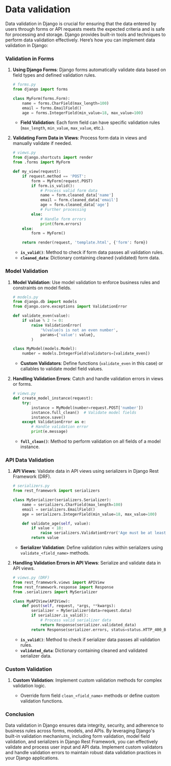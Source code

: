 # Data validation 

Data validation in Django is crucial for ensuring that the data entered by users through forms or API requests meets the expected criteria and is safe for processing and storage. Django provides built-in tools and techniques to perform data validation effectively. Here’s how you can implement data validation in Django:

### Validation in Forms

1. **Using Django Forms**: Django forms automatically validate data based on field types and defined validation rules.

   ```python
   # forms.py
   from django import forms

   class MyForm(forms.Form):
       name = forms.CharField(max_length=100)
       email = forms.EmailField()
       age = forms.IntegerField(min_value=18, max_value=100)
   ```

   - **Field Validation**: Each form field can have specific validation rules (`max_length`, `min_value`, `max_value`, etc.).

2. **Validating Form Data in Views**: Process form data in views and manually validate if needed.

   ```python
   # views.py
   from django.shortcuts import render
   from .forms import MyForm

   def my_view(request):
       if request.method == 'POST':
           form = MyForm(request.POST)
           if form.is_valid():
               # Process valid form data
               name = form.cleaned_data['name']
               email = form.cleaned_data['email']
               age = form.cleaned_data['age']
               # Further processing
           else:
               # Handle form errors
               print(form.errors)
       else:
           form = MyForm()

       return render(request, 'template.html', {'form': form})
   ```

   - **`is_valid()`**: Method to check if form data passes all validation rules.
   - **`cleaned_data`**: Dictionary containing cleaned (validated) form data.

### Model Validation

1. **Model Validation**: Use model validation to enforce business rules and constraints on model fields.

   ```python
   # models.py
   from django.db import models
   from django.core.exceptions import ValidationError

   def validate_even(value):
       if value % 2 != 0:
           raise ValidationError(
               '%(value)s is not an even number',
               params={'value': value},
           )

   class MyModel(models.Model):
       number = models.IntegerField(validators=[validate_even])
   ```

   - **Custom Validators**: Define functions (`validate_even` in this case) or callables to validate model field values.

2. **Handling Validation Errors**: Catch and handle validation errors in views or forms.

   ```python
   # views.py
   def create_model_instance(request):
       try:
           instance = MyModel(number=request.POST['number'])
           instance.full_clean()  # Validate model fields
           instance.save()
       except ValidationError as e:
           # Handle validation error
           print(e.message)
   ```

   - **`full_clean()`**: Method to perform validation on all fields of a model instance.

### API Data Validation

1. **API Views**: Validate data in API views using serializers in Django Rest Framework (DRF).

   ```python
   # serializers.py
   from rest_framework import serializers

   class MySerializer(serializers.Serializer):
       name = serializers.CharField(max_length=100)
       email = serializers.EmailField()
       age = serializers.IntegerField(min_value=18, max_value=100)

       def validate_age(self, value):
           if value < 18:
               raise serializers.ValidationError('Age must be at least 18.')
           return value
   ```

   - **Serializer Validation**: Define validation rules within serializers using `validate_<field_name>` methods.

2. **Handling Validation Errors in API Views**: Serialize and validate data in API views.

   ```python
   # views.py (DRF)
   from rest_framework.views import APIView
   from rest_framework.response import Response
   from .serializers import MySerializer

   class MyAPIView(APIView):
       def post(self, request, *args, **kwargs):
           serializer = MySerializer(data=request.data)
           if serializer.is_valid():
               # Process valid serializer data
               return Response(serializer.validated_data)
           return Response(serializer.errors, status=status.HTTP_400_BAD_REQUEST)
   ```

   - **`is_valid()`**: Method to check if serializer data passes all validation rules.
   - **`validated_data`**: Dictionary containing cleaned and validated serializer data.

### Custom Validation

1. **Custom Validation**: Implement custom validation methods for complex validation logic.

   - Override form field `clean_<field_name>` methods or define custom validation functions.

### Conclusion

Data validation in Django ensures data integrity, security, and adherence to business rules across forms, models, and APIs. By leveraging Django's built-in validation mechanisms, including form validation, model field validation, and serializers in Django Rest Framework, you can effectively validate and process user input and API data. Implement custom validators and handle validation errors to maintain robust data validation practices in your Django applications.